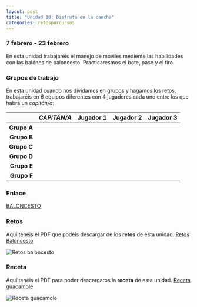 ```yaml
---
layout: post
title: "Unidad 10: Disfruta en la cancha"
categories: retosporcursos
---
```


### **7 febrero - 23 febrero**

En esta unidad trabajaréis el manejo de móviles mediente las habilidades con las balónes de baloncesto. Practicaresmos el bote, pase y el tiro.

### **Grupos de trabajo**

En esta unidad cuando nos dividamos en grupos y hagamos los retos, trabajaréis en 6 equipos diferentes con 4 jugadores cada uno entre los que habrá un *capitán/a*:

|      |*CAPITÁN/A*|Jugador 1|Jugador 2|Jugador 3|
|-----:|-----:|-----:|-----:|-----:|
|**Grupo A**|      |      |      |      |
|**Grupo B**|      |      |      |      |
|**Grupo C**|      |      |      |      |
|**Grupo D**|      |      |      |      |
|**Grupo E**|      |      |      |      |
|**Grupo F**|      |      |      |      |

### **Enlace** 

[BALONCESTO](https://danieledufis.github.io/baloncesto/baloncesto)

### **Retos** 

Aquí tenéis el PDF que podéis descargar de los **retos** de esta unidad.
[Retos Baloncesto](https://danieledufis.github.io/pdfs/Baloncesto-retos-4.pdf)

![Retos baloncesto](https://danieledufis.github.io/images_text/Baloncesto-retos-4_page-0001.jpg)

### **Receta** 

Aquí tenéis el PDF para poder descargaros la **receta** de esta unidad.
[Receta guacamole](https://danieledufis.github.io/pdfs/Receta-Guacamole.pdf)

![Receta guacamole](https://danieledufis.github.io/images_text/Receta-Guacamole_page-0001.jpg)



[Baloncesto]:../../pdfs/Baloncesto-retos-4.pdf
[Guacamole]:../../pdfs/Receta-Guacamole.pdf
